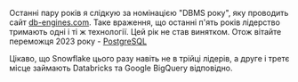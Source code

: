 Останні пару років я слідкую за номінацією "DBMS року", яку проводить сайт [db-engines.com](https://db-engines.com/). Таке враження, що останні п'ять років лідерство тримають одні і ті ж технології. Цей рік не став винятком. Отож вітайте переможця 2023 року - [PostgreSQL](https://db-engines.com/en/blog_post/106)

Цікаво, що Snowflake цього разу навіть не в трійці лідерів, а друге і третє місце займають Databricks та Google BigQuery відповідно.